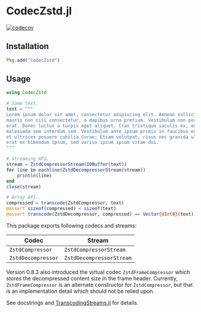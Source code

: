 CodecZstd.jl
============

[![codecov](https://codecov.io/gh/JuliaIO/CodecZstd.jl/graph/badge.svg?token=CgSrhnEKdy)](https://codecov.io/gh/JuliaIO/CodecZstd.jl)

## Installation

```julia
Pkg.add("CodecZstd")
```

## Usage

```julia
using CodecZstd

# Some text.
text = """
Lorem ipsum dolor sit amet, consectetur adipiscing elit. Aenean sollicitudin
mauris non nisi consectetur, a dapibus urna pretium. Vestibulum non posuere
erat. Donec luctus a turpis eget aliquet. Cras tristique iaculis ex, eu
malesuada sem interdum sed. Vestibulum ante ipsum primis in faucibus orci luctus
et ultrices posuere cubilia Curae; Etiam volutpat, risus nec gravida ultricies,
erat ex bibendum ipsum, sed varius ipsum ipsum vitae dui.
"""

# Streaming API.
stream = ZstdCompressorStream(IOBuffer(text))
for line in eachline(ZstdDecompressorStream(stream))
    println(line)
end
close(stream)

# Array API.
compressed = transcode(ZstdCompressor, text)
@assert sizeof(compressed) < sizeof(text)
@assert transcode(ZstdDecompressor, compressed) == Vector{UInt8}(text)
```

This package exports following codecs and streams:

| Codec                 | Stream                   |
| ------------------    | ------------------------ |
| `ZstdCompressor`      | `ZstdCompressorStream`   |
| `ZstdDecompressor`    | `ZstdDecompressorStream` |

Version 0.8.3 also introduced the virtual codec `ZstdFrameCompressor` which stores the decompressed content size in the frame header. Currently, `ZstdFrameCompressor` is an alternate constructor for `ZstdCompressor`, but that is an implementation detail which should not be relied upon.

See docstrings and [TranscodingStreams.jl](https://github.com/JuliaIO/TranscodingStreams.jl) for details.

